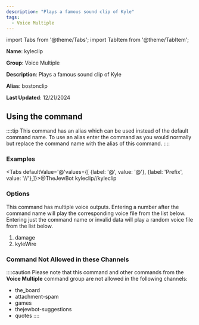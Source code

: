 ```yaml
---
description: "Plays a famous sound clip of Kyle"
tags:
  - Voice Multiple
---
```

import Tabs from '@theme/Tabs';
import TabItem from '@theme/TabItem';

**Name**: kyleclip

**Group**: Voice Multiple

**Description**: Plays a famous sound clip of Kyle

**Alias**: bostonclip

**Last Updated**: 12/21/2024

## Using the command

::::tip
This command has an alias which can be used instead of the default command name. To use an alias enter the command as you would normally but replace the command name with the alias of this command.
::::

### Examples
<Tabs defaultValue='@'values={[ {label: '@', value: '@'}, {label: 'Prefix', value: '//'},]}><TabItem value='@'>@TheJewBot kyleclip</TabItem><TabItem value='//'>//kyleclip</TabItem></Tabs>

### Options

This command has multiple voice outputs. Entering a number after the command name will play the corresponding voice file from the list below. Entering just the command name or invalid data will play a random voice file from the list below.

 1. damage
 1. kyleWire

### Command Not Allowed in these Channels
::::caution Please note that this command and other commands from the **Voice Multiple** command group are not allowed in the following channels:
- the_board
- attachment-spam
- games
- thejewbot-suggestions
- quotes
::::